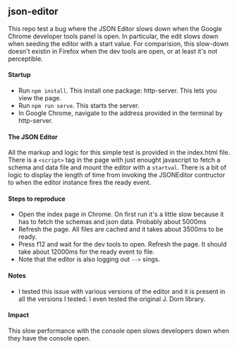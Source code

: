 ## json-editor

This repo test a bug where the JSON Editor slows down when the Google Chrome developer tools panel is open. In particular, the edit slows down when seeding the editor with a start value.  For comparision, this slow-down doesn't existin in Firefox when the dev tools are open, or at least it's not perceptible.

#### Startup

* Run `npm install`.  This install one package: http-server.  This lets you view the page.
* Run `npm run serve`. This starts the server.
* In Google Chrome, navigate to the address provided in the terminal by http-server.

#### The JSON Editor
All the markup and logic for this simple test is provided in the index.html file. There is a `<script>` tag in the page with just enought javascript to fetch a schema and data file and mount the editor with a `startval`.  There is a bit of logic to display the length of time from invoking the JSONEditor contructor to when the editor instance fires the ready event.

#### Steps to reproduce
* Open the index page in Chrome.  On first run it's a little slow because it has to fetch the schemas and json data.  Probably about 5000ms
* Refresh the page. All files are cached and it takes about 3500ms to be ready.
* Press f12 and wait for the dev tools to open.  Refresh the page. It should take about 12000ms for the ready event to file.
* Note that the editor is also logging out `-->` sings.

#### Notes
* I tested this issue with various versions of the editor and it is present in all the versions I tested. I even tested the original J. Dorn library.

#### Impact
This slow performance with the console open slows developers down when they have the console open.



